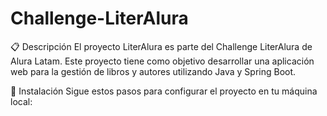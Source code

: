 <h1>Challenge-LiterAlura</h1>
📋 Descripción
El proyecto LiterAlura es parte del Challenge LiterAlura de Alura Latam. Este proyecto tiene como objetivo desarrollar una aplicación web para la gestión de libros y autores utilizando Java y Spring Boot.

🚀 Instalación
Sigue estos pasos para configurar el proyecto en tu máquina local:
